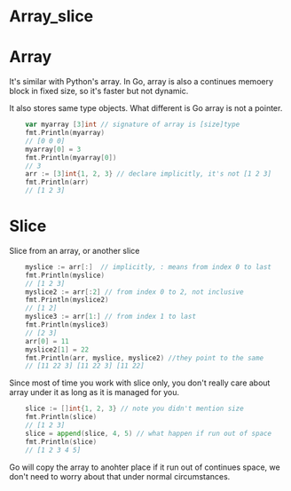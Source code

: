 # Array_slice


# Array
It's similar with Python's array. In Go, array is also a continues memoery block in fixed size, so it's faster but not dynamic. 

It also stores same type objects. What different is Go array is not a pointer. 

```go
	var myarray [3]int // signature of array is [size]type
	fmt.Println(myarray)
    // [0 0 0]
	myarray[0] = 3
	fmt.Println(myarray[0])
    // 3
	arr := [3]int{1, 2, 3} // declare implicitly, it's not [1 2 3]
	fmt.Println(arr)
    // [1 2 3]
```

# Slice

Slice from an array, or another slice

```go
	myslice := arr[:]  // implicitly, : means from index 0 to last
	fmt.Println(myslice)
    // [1 2 3]
	myslice2 := arr[:2] // from index 0 to 2, not inclusive 
	fmt.Println(myslice2)
    // [1 2]
    myslice3 := arr[1:] // from index 1 to last
	fmt.Println(myslice3)
    // [2 3]
	arr[0] = 11
	myslice2[1] = 22
	fmt.Println(arr, myslice, myslice2) //they point to the same
    // [11 22 3] [11 22 3] [11 22] 
```

Since most of time you work with slice only, you don't really care about array under it as long as it is managed for you.
```go
	slice := []int{1, 2, 3} // note you didn't mention size
	fmt.Println(slice)
    // [1 2 3]
	slice = append(slice, 4, 5) // what happen if run out of space
	fmt.Println(slice)
    // [1 2 3 4 5]
```
Go will copy the array to anohter place if it run out of continues space, we don't need to worry about that under normal circumstances. 
